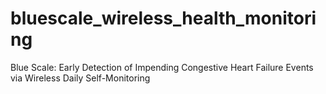 # bluescale_wireless_health_monitoring
Blue Scale: Early Detection of Impending Congestive Heart Failure Events via Wireless Daily Self-Monitoring
